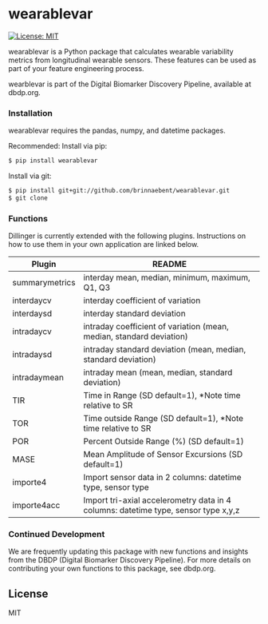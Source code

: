 # wearablevar

[![License: MIT](https://img.shields.io/badge/License-MIT-yellow.svg)](https://opensource.org/licenses/MIT)

wearablevar is a Python package that calculates wearable variability metrics from longitudinal wearable sensors. These features can be used as part of your feature engineering process.

wearblevar is part of the Digital Biomarker Discovery Pipeline, available at dbdp.org.


### Installation

wearablevar requires the pandas, numpy, and datetime packages.

Recommended: Install via pip:

```sh
$ pip install wearablevar
```

Install via git:

```sh
$ pip install git+git://github.com/brinnaebent/wearablevar.git
$ git clone
```

### Functions

Dillinger is currently extended with the following plugins. Instructions on how to use them in your own application are linked below.

| Plugin | README |
| ------ | ------ |
| summarymetrics | interday mean, median, minimum, maximum, Q1, Q3 |
| interdaycv | interday coefficient of variation |
| interdaysd | interday standard deviation |
| intradaycv | intraday coefficient of variation (mean, median, standard deviation) |
| intradaysd | intraday standard deviation (mean, median, standard deviation) |
| intradaymean | intraday mean (mean, median, standard deviation)|
| TIR | Time in Range (SD default=1), *Note time relative to SR |
| TOR | Time outside Range (SD default=1), *Note time relative to SR |
| POR | Percent Outside Range (%) (SD default=1) |
| MASE | Mean Amplitude of Sensor Excursions (SD default=1) |
| importe4 | Import sensor data in 2 columns: datetime type, sensor type  |
| importe4acc | Import tri-axial accelerometry data in 4 columns: datetime type, sensor type x,y,z  |


### Continued Development

We are frequently updating this package with new functions and insights from the DBDP (Digital Biomarker Discovery Pipeline). For more details on contributing your own functions to this package, see dbdp.org. 


License
----

MIT



[//]: # (These are reference links used in the body of this note and get stripped out when the markdown processor does its job. There is no need to format nicely because it shouldn't be seen. Thanks SO - http://stackoverflow.com/questions/4823468/store-comments-in-markdown-syntax)


   [dill]: <https://github.com/joemccann/dillinger>
   [git-repo-url]: <https://github.com/joemccann/dillinger.git>
   [john gruber]: <http://daringfireball.net>
   [df1]: <http://daringfireball.net/projects/markdown/>
   [markdown-it]: <https://github.com/markdown-it/markdown-it>
   [Ace Editor]: <http://ace.ajax.org>
   [node.js]: <http://nodejs.org>
   [Twitter Bootstrap]: <http://twitter.github.com/bootstrap/>
   [jQuery]: <http://jquery.com>
   [@tjholowaychuk]: <http://twitter.com/tjholowaychuk>
   [express]: <http://expressjs.com>
   [AngularJS]: <http://angularjs.org>
   [Gulp]: <http://gulpjs.com>

   [PlDb]: <https://github.com/joemccann/dillinger/tree/master/plugins/dropbox/README.md>
   [PlGh]: <https://github.com/joemccann/dillinger/tree/master/plugins/github/README.md>
   [PlGd]: <https://github.com/joemccann/dillinger/tree/master/plugins/googledrive/README.md>
   [PlOd]: <https://github.com/joemccann/dillinger/tree/master/plugins/onedrive/README.md>
   [PlMe]: <https://github.com/joemccann/dillinger/tree/master/plugins/medium/README.md>
   [PlGa]: <https://github.com/RahulHP/dillinger/blob/master/plugins/googleanalytics/README.md>
